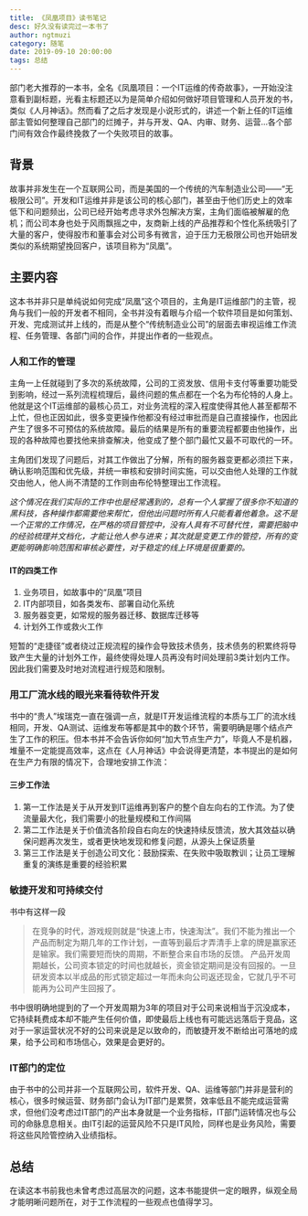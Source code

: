 ```yaml
---
title: 《凤凰项目》读书笔记
desc: 好久没有读完过一本书了
author: ngtmuzi
category: 随笔
date: 2019-09-10 20:00:00
tags: 总结
---
```


部门老大推荐的一本书，全名《凤凰项目：一个IT运维的传奇故事》，一开始没注意看到副标题，光看主标题还以为是简单介绍如何做好项目管理和人员开发的书，类似《人月神话》。然而看了之后才发现是小说形式的，讲述一个新上任的IT运维部主管如何整理自己部门的烂摊子，并与开发、QA、内审、财务、运营...各个部门间有效合作最终挽救了一个失败项目的故事。

## 背景

故事并非发生在一个互联网公司，而是美国的一个传统的汽车制造业公司——“无极限公司”。开发和IT运维并非是该公司的核心部门，甚至由于他们历史上的效率低下和问题频出，公司已经开始考虑寻求外包解决方案，主角们面临被解雇的危机；而公司本身也处于风雨飘摇之中，友商新上线的产品推荐和个性化系统吸引了大量的客户，使得股市和董事会对公司多有微言，迫于压力无极限公司也开始研发类似的系统期望挽回客户，该项目称为“凤凰”。

## 主要内容

这本书并非只是单纯说如何完成“凤凰”这个项目的，主角是IT运维部门的主管，视角与我们一般的开发者不相同，全书并没有着眼与介绍一个软件项目是如何策划、开发、完成测试并上线的，而是从整个“传统制造业公司”的层面去审视运维工作流程、任务管理、各部门间的合作，并提出作者的一些观点。

### 人和工作的管理

主角一上任就碰到了多次的系统故障，公司的工资发放、信用卡支付等重要功能受到影响，经过一系列流程梳理后，最终问题的焦点都在一个名为布伦特的人身上。他就是这个IT运维部的最核心员工，对业务流程的深入程度使得其他人甚至都帮不上忙，但也正因如此，很多变更操作他都没有经过审批而是自己直接操作，也因此产生了很多不可预估的系统故障。最后的结果是所有的重要流程都要由他操作，出现的各种故障也要找他来排查解决，他变成了整个部门最忙又最不可取代的一环。

主角团们发现了问题后，对其工作做出了分解，所有的服务器变更都必须拦下来，确认影响范围和优先级，并统一审核和安排时间实施，可以交由他人处理的工作就交由他人，他人尚不清楚的工作则由布伦特整理出工作流程。

*这个情况在我们实际的工作中也是经常遇到的，总有一个人掌握了很多你不知道的黑科技，各种操作都需要他来帮忙，但他出问题时所有人只能看着他着急。这不是一个正常的工作情况，在严格的项目管控中，没有人具有不可替代性，需要把脑中的经验梳理并文档化，才能让他人参与进来；其次就是变更工作的管控，所有的变更能明确影响范围和审核必要性，对于稳定的线上环境是很重要的。*

#### IT的四类工作

1. 业务项目，如故事中的“凤凰”项目
2. IT内部项目，如各类发布、部署自动化系统
3. 服务器变更，如常规的服务器迁移、数据库迁移等
4. 计划外工作或救火工作

短暂的“走捷径”或者绕过正规流程的操作会导致技术债务，技术债务的积累终将导致产生大量的计划外工作，最终使得处理人员再没有时间处理前3类计划内工作。因此我们需要及时地对流程进行规范和限制。

### 用工厂流水线的眼光来看待软件开发

书中的“贵人”埃瑞克一直在强调一点，就是IT开发运维流程的本质与工厂的流水线相同，开发、QA测试、运维发布等都是其中的数个环节，需要明确是哪个结点产生了工作的积压。但本书并不会告诉你如何“加大节点生产力”，毕竟人不是机器，堆量不一定能提高效率，这点在《人月神话》中会说得更清楚，本书提出的是如何在生产力有限的情况下，合理地安排工作流：

#### 三步工作法

1. 第一工作法是关于从开发到IT运维再到客户的整个自左向右的工作流。为了使流量最大化，我们需要小的批量规模和工作间隔
2. 第二工作法是关于价值流各阶段自右向左的快速持续反馈流，放大其效益以确保问题再次发生，或者更快地发现和修复问题，从源头上保证质量
3. 第三工作法是关于创造公司文化：鼓励探索、在失败中吸取教训；让员工理解重复的演练是重要的经验积累

### 敏捷开发和可持续交付

书中有这样一段
> 在竞争的时代，游戏规则就是“快速上市，快速淘汰”。我们不能为推出一个产品而制定为期几年的工作计划，一直等到最后才弄清手上拿的牌是赢家还是输家。我们需要短而快的周期，不断整合来自市场的反馈。
> 产品开发周期越长，公司资本锁定的时间也就越长，资金锁定期间是没有回报的。一旦研发资本以半成品的形式锁定超过一年而未向公司返还现金，它就几乎不可能再为公司产生回报了。

书中很明确地提到的了一个开发周期为3年的项目对于公司来说相当于沉没成本，它持续耗费成本却不能产生任何价值，即使最后上线也有可能远远落后于竞品，这对于一家运营状况不好的公司来说是足以致命的，而敏捷开发不断给出可落地的成果，给予公司和市场信心，效果是会更好的。

### IT部门的定位

由于书中的公司并非一个互联网公司，软件开发、QA、运维等部门并非是营利的核心，很多时候运营、财务部门会认为IT部门是累赘，效率低且不能完成运营需求，但他们没考虑过IT部门的产出本身就是一个业务指标，IT部门运转情况也与公司的命脉息息相关。由IT引起的运营风险不只是IT风险，同样也是业务风险，需要将这些风险管控纳入业绩指标。

## 总结

在读这本书前我也未曾考虑过高层次的问题，这本书能提供一定的眼界，纵观全局才能明晰问题所在，对于工作流程的一些观点也值得学习。

